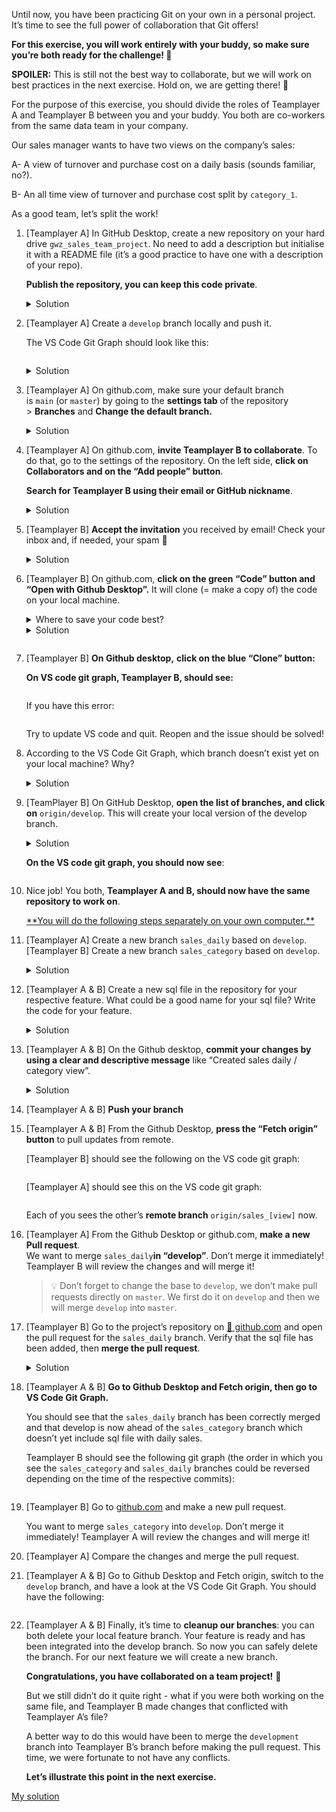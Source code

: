 <div role="tabpanel" class="tab-pane active" id="exercise-solution">
<div id="exercice-content" class="px-5 py-3">


<p>Until now, you have been practicing Git on your own in a personal project. It’s time to see the full power of collaboration that Git offers!</p>

<p><strong>For this exercise, you will work entirely with your buddy, so make sure you’re both ready for the challenge! 🙂</strong></p>

<p><strong>SPOILER:</strong> This is still not the best way to collaborate, but we will work on best practices in the next exercise. Hold on, we are getting there! 🚀</p>

<p>For the purpose of this exercise, you should divide the roles of Teamplayer A and Teamplayer B between you and your buddy. You both are co-workers from the same data team in your company.</p>

<p>Our sales manager wants to have two views on the company’s sales:</p>

<p>A- A view of turnover and purchase cost on a daily basis (sounds familiar, no?).</p>

<p>B- An all time view of turnover and purchase cost split by <code>category_1</code>.</p>

<p>As a good team, let’s split the work!</p>

<ol>
<li>
<p>[Teamplayer A] In GitHub Desktop, create a new repository on your hard drive <code>gwz_sales_team_project</code>. No need to add a description but initialise it with a README file (it’s a good practice to have one with a description of your repo).</p>

<p><strong>Publish the repository, you can keep this code private</strong>.</p>

<details>
<summary>Solution</summary>

<p><img src="https://wagon-public-assets.s3.eu-west-3.amazonaws.com/04-Data-Collection/05-Intro-To-Git-And-Versioning/07-Collaborate-With-Your-Buddy-No-Conflict-asset-1-Screenshot_2023-09-21_at_17.55.42.png" alt=""></p>

</details>
</li>
<li>
<p>[Teamplayer A] Create a <code>develop</code> branch locally and push it.</p>

<p>The VS Code Git Graph should look like this:</p>

<p><img src="https://wagon-public-assets.s3.eu-west-3.amazonaws.com/04-Data-Collection/05-Intro-To-Git-And-Versioning/07-Collaborate-With-Your-Buddy-No-Conflict-asset-2-Screenshot_2023-09-21_at_18.00.24.png" alt=""></p>

<details>
<summary>Solution</summary>

<p><img src="https://wagon-public-assets.s3.eu-west-3.amazonaws.com/04-Data-Collection/05-Intro-To-Git-And-Versioning/07-Collaborate-With-Your-Buddy-No-Conflict-asset-3-Screenshot_2023-09-21_at_17.57.20.png" alt=""></p>

</details>
</li>
<li>
<p>[Teamplayer A] On github.com,&nbsp;make sure your default branch is&nbsp;<code>main</code>&nbsp;(or <code>master</code>) by going to the&nbsp;<strong>settings tab</strong>&nbsp;of the repository &gt;&nbsp;<strong>Branches</strong>&nbsp;and&nbsp;<strong>Change the default branch.</strong></p>

<details>
<summary>Solution</summary>

<p><img src="https://wagon-public-assets.s3.eu-west-3.amazonaws.com/04-Data-Collection/05-Intro-To-Git-And-Versioning/07-Collaborate-With-Your-Buddy-No-Conflict-asset-4-Screenshot_2023-09-21_at_18.02.05.png" alt=""></p>

<p><strong>Note in this solution, Teamplayer A is using “main” and not “master” by default branch name.</strong></p>
</details>
</li>
<li>
<p>[Teamplayer A] On github.com, <strong>invite Teamplayer B to collaborate</strong>. To do that, go to the settings of the repository. On the left side, <strong>click on Collaborators and on the “Add people” button</strong>.</p>

<p><strong>Search for Teamplayer B using their email or GitHub nickname</strong>.</p>

<details>
<summary>Solution</summary>

<p><img src="https://wagon-public-assets.s3.eu-west-3.amazonaws.com/04-Data-Collection/05-Intro-To-Git-And-Versioning/07-Collaborate-With-Your-Buddy-No-Conflict-asset-5-Screenshot_2023-09-21_at_18.05.52.png" alt=""></p>

</details>
</li>
<li>
<p>[Teamplayer B] <strong>Accept the invitation</strong> you received by email! Check your inbox and, if needed, your spam 🙂</p>

<details>
<summary>Solution</summary>

<p><img src="https://wagon-public-assets.s3.eu-west-3.amazonaws.com/04-Data-Collection/05-Intro-To-Git-And-Versioning/07-Collaborate-With-Your-Buddy-No-Conflict-asset-6-Screenshot_2023-09-21_at_18.10.02.png" alt=""></p>

<p><img src="https://wagon-public-assets.s3.eu-west-3.amazonaws.com/04-Data-Collection/05-Intro-To-Git-And-Versioning/07-Collaborate-With-Your-Buddy-No-Conflict-asset-7-Screenshot_2023-09-21_at_18.11.13.png" alt=""></p>

<p>Teamplayer B can now access to the repository:
<img src="https://wagon-public-assets.s3.eu-west-3.amazonaws.com/04-Data-Collection/05-Intro-To-Git-And-Versioning/07-Collaborate-With-Your-Buddy-No-Conflict-asset-8-Screenshot_2023-09-21_at_18.12.05.png" alt=""></p>

</details>
</li>
<li>
<p>[Teamplayer B] On github.com,&nbsp;<strong>click on the green “Code” button and “Open with Github Desktop”.</strong>&nbsp;It will clone (= make a copy of) the code on your local machine.</p>

<details>
<summary>Where to save your code best?</summary>

<p>Remember we said it is better not to save your repo’s in your Documents folder? But where do you save this one then?</p>

<p>Well, your own repos were saved under home_folder &gt; code &gt; your_github_username.</p>

<p>This repo is from another GitHub user, so we will save it under home_folder &gt; code &gt; TeamplayerA_github_username.
This way, we store every repo in a folder named after the owner’s GitHub username. This ensures each folder is unique.</p>
</details>

<details>
<summary>Solution</summary>

<p><img src="https://wagon-public-assets.s3.eu-west-3.amazonaws.com/04-Data-Collection/05-Intro-To-Git-And-Versioning/07-Collaborate-With-Your-Buddy-No-Conflict-asset-9-Screenshot_2023-09-21_at_18.12.59.png" alt=""></p>

</details>

<p><img src="https://wagon-public-assets.s3.eu-west-3.amazonaws.com/04-Data-Collection/05-Intro-To-Git-And-Versioning/07-Collaborate-With-Your-Buddy-No-Conflict-asset-10-Screenshot_2023-09-21_at_18.14.22.png" alt=""></p>
</li>
<li>
<p>[Teamplayer B]&nbsp;<strong>On Github desktop,</strong>&nbsp;<strong>click on the blue “Clone” button:</strong></p>

<p><strong>On VS code git graph, Teamplayer B, should see:</strong></p>

<p><img src="https://wagon-public-assets.s3.eu-west-3.amazonaws.com/04-Data-Collection/05-Intro-To-Git-And-Versioning/07-Collaborate-With-Your-Buddy-No-Conflict-asset-11-Screenshot_2023-09-21_at_18.19.43.png" alt=""></p>

<p>If you have this error:</p>

<p><img src="https://wagon-public-assets.s3.eu-west-3.amazonaws.com/04-Data-Collection/05-Intro-To-Git-And-Versioning/07-Collaborate-With-Your-Buddy-No-Conflict-asset-12-Untitled.png" alt=""></p>

<p>Try to update VS code and quit. Reopen and the issue should be solved!</p>
</li>
<li>
<p>According to the VS Code Git Graph, which branch doesn’t exist yet on your local machine? Why?</p>

<details>
<summary>Solution</summary>

<p>The <code>develop</code> branch doesn’t exist locally because Teamplayer A created it! We only have the remote version <code>origin/develop</code>.
Note that the branch <code>main</code> has been created for you as it is the default branch.</p>

</details>
</li>
<li>
<p>[TeamPlayer B] On GitHub Desktop,&nbsp;<strong>open the list of branches, and click on</strong> <code>origin/develop</code>.&nbsp;This will create your local version of the develop branch.</p>

<details>
<summary>Solution</summary>

<p><img src="https://wagon-public-assets.s3.eu-west-3.amazonaws.com/04-Data-Collection/05-Intro-To-Git-And-Versioning/07-Collaborate-With-Your-Buddy-No-Conflict-asset-13-Screenshot_2023-09-21_at_18.22.08.png" alt=""></p>

</details>

<p><strong>On the VS code git graph, you should now see</strong>:</p>

<p><img src="https://wagon-public-assets.s3.eu-west-3.amazonaws.com/04-Data-Collection/05-Intro-To-Git-And-Versioning/07-Collaborate-With-Your-Buddy-No-Conflict-asset-14-Screenshot_2023-09-21_at_18.23.26.png" alt=""></p>
</li>
<li>
<p>Nice job! You both, <strong>Teamplayer A and B, should now have the same repository to work on</strong>.</p>

<p><u>**You will do the following steps separately on your own computer.**</u></p>
</li>
<li>
<p>[Teamplayer A] Create a new branch <code>sales_daily</code>  based on <code>develop</code>. <br>
[Teamplayer B] Create a new branch <code>sales_category</code>  based on <code>develop</code>.</p>

<details>
<summary>Solution</summary>

<p><img src="https://wagon-public-assets.s3.eu-west-3.amazonaws.com/04-Data-Collection/05-Intro-To-Git-And-Versioning/07-Collaborate-With-Your-Buddy-No-Conflict-asset-15-Screenshot_2023-09-26_at_16.21.18.png" alt=""></p>

</details>
</li>
<li>
<p>[Teamplayer A &amp; B] Create a new sql file in the repository for your respective feature. What could be a good name for your sql file? Write the code for your feature.</p>

<details>
<summary>Solution</summary>

<p><img src="https://wagon-public-assets.s3.eu-west-3.amazonaws.com/04-Data-Collection/05-Intro-To-Git-And-Versioning/07-Collaborate-With-Your-Buddy-No-Conflict-asset-16-Screenshot_2023-09-26_at_16.27.59.png" alt=""></p>

<p><img src="https://wagon-public-assets.s3.eu-west-3.amazonaws.com/04-Data-Collection/05-Intro-To-Git-And-Versioning/07-Collaborate-With-Your-Buddy-No-Conflict-asset-17-Screenshot_2023-09-26_at_16.35.34.png" alt=""></p>

</details>
</li>
<li>
<p>[Teamplayer A &amp; B] On the Github desktop, <strong>commit your changes by using a clear and descriptive message</strong> like “Created sales daily / category view”.</p>

<details>
<summary>Solution</summary>

<p><img src="https://wagon-public-assets.s3.eu-west-3.amazonaws.com/04-Data-Collection/05-Intro-To-Git-And-Versioning/07-Collaborate-With-Your-Buddy-No-Conflict-asset-18-Screenshot_2023-09-26_at_16.29.54.png" alt=""></p>

</details>
</li>
<li>
<p>[Teamplayer A &amp; B]&nbsp;<strong>Push your branch</strong></p>
</li>
<li>
<p>[Teamplayer A &amp; B] From the Github Desktop,&nbsp;<strong>press the “Fetch origin” button</strong>&nbsp;to pull updates from remote.</p>

<p>[Teamplayer B] should see the following on the VS code git graph:</p>

<p><img src="https://wagon-public-assets.s3.eu-west-3.amazonaws.com/04-Data-Collection/05-Intro-To-Git-And-Versioning/07-Collaborate-With-Your-Buddy-No-Conflict-asset-19-Screenshot_2023-09-26_at_16.44.57.png" alt=""></p>

<p>[Teamplayer A] should see this on the VS code git graph:</p>

<p><img src="https://wagon-public-assets.s3.eu-west-3.amazonaws.com/04-Data-Collection/05-Intro-To-Git-And-Versioning/07-Collaborate-With-Your-Buddy-No-Conflict-asset-20-Screenshot_2023-09-26_at_16.42.14.png" alt=""></p>

<p>Each of you sees the other’s <strong>remote branch</strong> <code>origin/sales_[view]</code> now.</p>
</li>
<li>
<p>[Teamplayer A] From the Github Desktop or github.com, <strong>make a new Pull request</strong>. <br>
We want to merge <code>sales_daily</code><strong>in “develop”</strong>. Don’t merge it immediately! Teamplayer B will review the changes and will merge it!</p>

<blockquote>
<p>💡 Don’t forget to change the base to <code>develop</code>, we don’t make pull requests directly on <code>master</code>. We first do it on <code>develop</code> and then we will merge <code>develop</code> into <code>master</code>.</p>
</blockquote>
</li>
<li>
<p>[Teamplayer B] Go to the project’s repository on&nbsp;<a href="http://github.com/" target="_blank">🔗 github.com</a>&nbsp;and&nbsp;open the pull request for the&nbsp;<code>sales_daily</code> branch. Verify that&nbsp;the sql&nbsp;file has been added, then&nbsp;<strong>merge the pull request</strong>.</p>

<details>
<summary>Solution</summary>

<p><img src="https://wagon-public-assets.s3.eu-west-3.amazonaws.com/04-Data-Collection/05-Intro-To-Git-And-Versioning/07-Collaborate-With-Your-Buddy-No-Conflict-asset-21-Screenshot_2023-09-26_at_16.51.25.png" alt=""></p>

</details>
</li>
<li>
<p>[Teamplayer A &amp; B] <strong>Go to Github Desktop and Fetch origin, then go to VS Code Git Graph.</strong></p>

<p>You should see that the <code>sales_daily</code> branch has been correctly merged and that develop is now ahead of the <code>sales_category</code> branch which doesn’t yet include sql file with daily sales.</p>

<p>Teamplayer B should see the following git graph (the order in which you see the <code>sales_category</code> and <code>sales_daily</code> branches could be reversed depending on the time of the respective commits):</p>

<p><img src="https://wagon-public-assets.s3.eu-west-3.amazonaws.com/04-Data-Collection/05-Intro-To-Git-And-Versioning/07-Collaborate-With-Your-Buddy-No-Conflict-asset-22-Screenshot_2023-09-26_at_16.56.17.png" alt=""></p>
</li>
<li>
<p>[Teamplayer B] Go to <a href="http://github.com/" target="_blank">github.com</a> and make a new pull request.</p>

<p>You want to merge <code>sales_category</code> into <code>develop</code>. Don’t merge it immediately! Teamplayer A will review the changes and will merge it!</p>
</li>
<li>
<p>[Teamplayer A] Compare the changes and merge the pull request.</p>
</li>
<li>
<p>[Teamplayer A &amp; B] Go to Github Desktop and Fetch origin, switch to the <code>develop</code> branch, and have a look at the VS Code Git Graph. You should have the following:</p>

<p><img src="https://wagon-public-assets.s3.eu-west-3.amazonaws.com/04-Data-Collection/05-Intro-To-Git-And-Versioning/07-Collaborate-With-Your-Buddy-No-Conflict-asset-23-Screenshot_2023-09-26_at_17.03.05.png" alt=""></p>
</li>
<li>
<p>[Teamplayer A &amp; B] Finally, it’s time to <strong>cleanup our branches</strong>: you can both delete your local feature branch. Your feature is ready and has been integrated into the develop branch. So now you can safely delete the branch. For our next feature we will create a new branch.</p>

<p><strong>Congratulations, you have collaborated on a team project!</strong> 🥳</p>

<p>But we still didn’t do it quite right - what if you were both working on the same file, and Teamplayer B made changes that conflicted with Teamplayer A’s file?</p>

<p>A better way to do this would have been to merge the <code>development</code> branch into Teamplayer B’s branch before making the pull request. This time, we were fortunate to not have any conflicts.</p>

<p><strong>Let’s illustrate this point in the next exercise.</strong></p>
</li>
</ol>

<a href="https://github.com/FatimaALzahrani/gwz_sales_team_project">My solution</a>

</div>
</div>